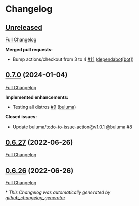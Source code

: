 # Changelog

## [Unreleased](https://github.com/buluma/ansible-role-erlang/tree/HEAD)

[Full Changelog](https://github.com/buluma/ansible-role-erlang/compare/0.7.0...HEAD)

**Merged pull requests:**

- Bump actions/checkout from 3 to 4 [\#11](https://github.com/buluma/ansible-role-erlang/pull/11) ([dependabot[bot]](https://github.com/apps/dependabot))

## [0.7.0](https://github.com/buluma/ansible-role-erlang/tree/0.7.0) (2024-01-04)

[Full Changelog](https://github.com/buluma/ansible-role-erlang/compare/0.6.27...0.7.0)

**Implemented enhancements:**

- Testing all distros [\#9](https://github.com/buluma/ansible-role-erlang/pull/9) ([buluma](https://github.com/buluma))

**Closed issues:**

- Update buluma/todo-to-issue-action@v1.0.1 @buluma [\#8](https://github.com/buluma/ansible-role-erlang/issues/8)

## [0.6.27](https://github.com/buluma/ansible-role-erlang/tree/0.6.27) (2022-06-26)

[Full Changelog](https://github.com/buluma/ansible-role-erlang/compare/0.6.26...0.6.27)

## [0.6.26](https://github.com/buluma/ansible-role-erlang/tree/0.6.26) (2022-06-26)

[Full Changelog](https://github.com/buluma/ansible-role-erlang/compare/1ef59fd0c4c9df16883394219862e3e1f738406b...0.6.26)



\* *This Changelog was automatically generated by [github_changelog_generator](https://github.com/github-changelog-generator/github-changelog-generator)*
